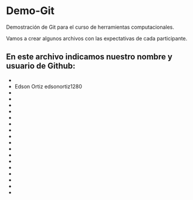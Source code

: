 # Demo-Git
Demostración de Git para el curso de herramientas computacionales. 

Vamos a crear algunos archivos con las expectativas de cada participante. 

En este archivo indicamos nuestro nombre y usuario de Github: 
- 
- 
- Edson Ortiz edsonortiz1280
- 
- 
- 
- 
- 
- 
- 
- 
- 
- 
- 
- 
- 
- 
- 
- 
- 
